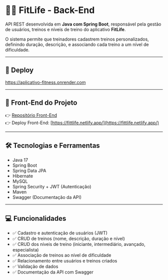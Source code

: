 # 🏋️‍♀️ FitLife - Back-End

API REST desenvolvida em **Java com Spring Boot**, responsável pela gestão de usuários, treinos e níveis de treino do aplicativo **FitLife**.  

O sistema permite que treinadores cadastrem treinos personalizados, definindo duração, descrição, e associando cada treino a um nível de dificuldade.

---

## 🚀 Deploy 
https://aplicativo-fitness.onrender.com

---

## 🔗 Front-End do Projeto
👉 [Repositório Front-End](https://github.com/WinxTechGirls/fitlife)  
👉 Deploy Front-End: [https://fittlife.netlify.app/](https://fittlife.netlify.app/)

---

## 🛠️ Tecnologias e Ferramentas
- Java 17  
- Spring Boot  
- Spring Data JPA  
- Hibernate  
- MySQL  
- Spring Security + JWT (Autenticação)  
- Maven  
- Swagger (Documentação da API)

---

## 💻 Funcionalidades
- ✅ Cadastro e autenticação de usuários (JWT)  
- ✅ CRUD de treinos (nome, descrição, duração e nível)  
- ✅ CRUD dos níveis de treino (iniciante, intermediário, avançado, especialista)  
- ✅ Associação de treinos ao nível de dificuldade  
- ✅ Relacionamento entre usuários e treinos criados  
- ✅ Validação de dados  
- ✅ Documentação da API com Swagger  
